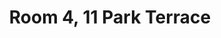 ---
basin: 'No'
cudn: true
floor: First
grade: 4
images: []
living_room: 'No'
location: 11 Park Terrace
name: '4'
network: Wireless Only
title: Room 4, 11 Park Terrace
---